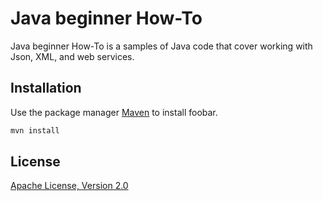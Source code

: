 # Java beginner How-To

Java beginner How-To is a samples of Java code that cover working with Json, XML, and web services.

## Installation

Use the package manager [Maven](https://maven.apache.org/) to install foobar.

```bash
mvn install
```

## License
[Apache License, Version 2.0](https://www.apache.org/licenses/LICENSE-2.0)
